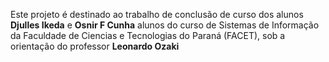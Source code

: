 Este projeto é destinado ao trabalho de conclusão de curso dos alunos **Djulles Ikeda** e **Osnir F Cunha** alunos do curso de Sistemas de Informação da Faculdade de Ciencias e Tecnologias do Paraná (FACET), sob a orientação do professor **Leonardo Ozaki**